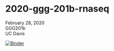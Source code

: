 # 2020-ggg-201b-rnaseq

February 28, 2020  
GGG201b  
UC Davis

[![Binder](https://mybinder.org/badge_logo.svg)](https://mybinder.org/v2/gh/ngs-docs/2020-ggg-201b-rnaseq.git/master)
